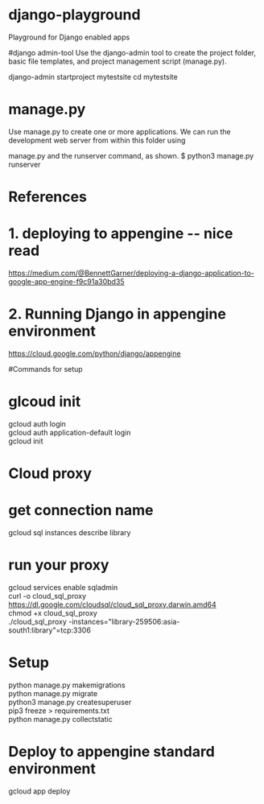 # django-playground

Playground for Django enabled apps

#django admin-tool
Use the django-admin tool to create the project folder, basic file templates, and project management script (manage.py).

django-admin startproject mytestsite
cd mytestsite

# manage.py

Use manage.py to create one or more applications. We can run the development web server from within this folder using

manage.py and the runserver command, as shown.
\$ python3 manage.py runserver

# References

# 1. deploying to appengine -- nice read

https://medium.com/@BennettGarner/deploying-a-django-application-to-google-app-engine-f9c91a30bd35

# 2. Running Django in appengine environment

https://cloud.google.com/python/django/appengine

#Commands for setup

# glcoud init

gcloud auth login <br>
gcloud auth application-default login <br>
gcloud init <br>

# Cloud proxy

# get connection name

gcloud sql instances describe library <br>

# run your proxy

gcloud services enable sqladmin <br>
curl -o cloud_sql_proxy https://dl.google.com/cloudsql/cloud_sql_proxy.darwin.amd64 <br>
chmod +x cloud_sql_proxy <br>
./cloud_sql_proxy -instances="library-259506:asia-south1:library"=tcp:3306 <br>

# Setup

python manage.py makemigrations<br>
python manage.py migrate<br>
python3 manage.py createsuperuser<br>
pip3 freeze > requirements.txt<br>
python manage.py collectstatic<br>

# Deploy to appengine standard environment

gcloud app deploy<br>
